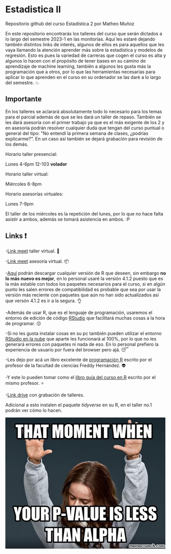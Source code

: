 # Estadistica II
Repositorio github del curso Estadística 2 por Matheo Muñoz

En este repositorio encontrarás los talleres del curso que serán dictados a lo largo del semestre 2023-1 en las monitorías. Aquí les estaré dejando también distintos links de interés, algunos de ellos es para aquellos que les vaya llamando la atención aprender más sobre la estadística y  modelos de regresión. Esto es pues la variedad de carreras que cogen el curso es alta y algunos lo hacen con el propósito de tener bases en su camino de aprendizaje de machine learning, también a algunos les gusta más la programación que a otros, por lo que las herramientas necesarias para aplicar lo que aprenden en el curso en su ordenador se las daré a lo largo del semestre. :boom:


## Importante

En los talleres se aclarará absolutamente todo lo necesario para los temas para el parcial además de que se les dará un taller de repaso. También se les dará asesoría con el primer trabajo ya que es el más exigente de los 2 y en asesoría podrán resolver cualquier duda que tengan del curso puntual o general del tipo: "No entendí la primera semana de clases, ¿podrías explicarme?". En un caso así también se dejará grabación para revisión de los demás.

Horario taller presencial:

Lunes 4-6pm 12-103 **volador**

Horario taller virtual:

Miércoles 6-8pm

Horario asesorías virtuales:

Lunes 7-9pm 

El taller de los miércoles es la repetición del lunes, por lo que no hace falta asistir a ambos, además se tomará asistencia en ambos. :P

## Links :exclamation:

-[Link meet](https://meet.google.com/ijk-fwko-hyc?authuser=0&hs=122&ijlm=1677603453162) taller virtual. :art:

-[Link meet](https://meet.google.com/oci-bvqj-uwk?authuser=0&hs=122&ijlm=1677603073606) asesoría virtual. :package:

-[Aquí](https://cran.r-project.org/bin/windows/base/old/) podrán descargar cualquier versión de R que deseen, sin embargo **no lo más nuevo es mejor**, en lo personal usaré la versión 4.1.2 puesto que es la más estable con todos los paquetes necesarios para el curso, si en algún punto les salen errores de compatibilidad es probable que sea por usar la versión más reciente con paquetes que aún no han sido actualizados así que versón 4.1.2 es ir a la segura. :ok_hand:

-Además de usar R, que es el lenguaje de programación, usaremos el entorno de edición de código [RStudio](https://posit.co/download/rstudio-desktop/) que facilitará muchas cosas a la hora de programar. :kissing:

-Si no les gusta instalar cosas en su pc también pueden utilizar el entorno [RStudio en la nube](https://login.rstudio.cloud/login?redirect=%2F) que aparte les funcionará al 100%, por lo que no les generará errores con paquetes ni nada de eso. En lo personal prefiero la experiencia de usuario por fuera del browser pero ajá. :sleeping:

-Les dejo por acá un libro excelente de [programación R](https://fhernanb.github.io/Manual-de-R/) escrito por el profesor de la facultad de ciencias Freddy Hernández. :alien:

-Y este lo pueden tomar como el [libro guía del curso en R](https://fhernanb.github.io/libro_regresion/) escrito por el mismo profesor. :star:

-[Link drive](https://drive.google.com/drive/folders/1PEZPU11apww2Hh52lmKklUcHCxLMqGLJ?usp=share_link) con grabación de talleres.


Adicional a esto instalen el paquete *tidyverse* en su R, en el taller no.1 podrán ver cómo lo hacen.


![valp](meme2.jpg)